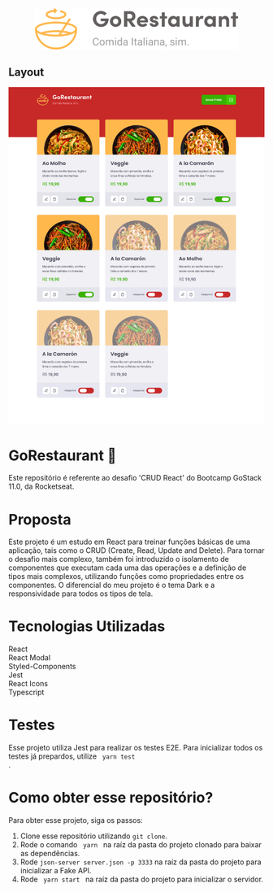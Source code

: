 <div  align="center" >
  <img width="400px" src=".github/Logo.svg" alt="GoRestaurant" />
</div>

## Layout

<div  align="center" >
  <img src=".github/Dashboard.png" alt="layout" />
</div>

# GoRestaurant 🍝
Este repositório é referente ao desafio 'CRUD React' do Bootcamp GoStack 11.0, da Rocketseat.

# Proposta
Este projeto é um estudo em React para treinar funções básicas de uma aplicação, tais como o CRUD (Create, Read, Update and Delete).
Para tornar o desafio mais complexo, também foi introduzido o isolamento de componentes que executam cada uma das operações e
a definição de tipos mais complexos, utilizando funções como propriedades entre os componentes. O diferencial do meu projeto é o tema
Dark e a responsividade para todos os tipos de tela.


# Tecnologias Utilizadas
React <br />
React Modal <br />
Styled-Components <br />
Jest  <br />
React Icons <br />
Typescript 

# Testes
Esse projeto utiliza Jest para realizar os testes E2E.
Para inicializar todos os testes já prepardos, utilize <code> yarn test </code>.

# Como obter esse repositório?
Para obter esse projeto, siga os passos:
1. Clone esse repositório utilizando <code>git clone</code>.
2. Rode o comando <code> yarn </code> na raíz da pasta do projeto clonado para baixar as dependências.
3. Rode <code>json-server server.json -p 3333</code> na raíz da pasta do projeto para inicializar a Fake API.
4. Rode <code> yarn start </code> na raíz da pasta do projeto para inicializar o servidor.
